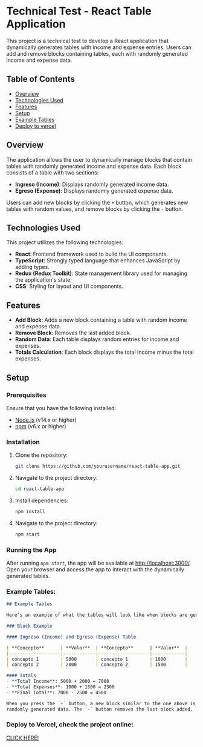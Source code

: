 # Technical Test - React Table Application

This project is a technical test to develop a React application that dynamically generates tables with income and expense entries. Users can add and remove blocks containing tables, each with randomly generated income and expense data.

## Table of Contents

- [Overview](#overview)
- [Technologies Used](#technologies-used)
- [Features](#features)
- [Setup](#setup)
- [Example Tables](#example-tables)
- [Deploy to vercel](#example-tables)

## Overview

The application allows the user to dynamically manage blocks that contain tables with randomly generated income and expense data. Each block consists of a table with two sections:
- **Ingreso (Income)**: Displays randomly generated income data.
- **Egreso (Expense)**: Displays randomly generated expense data.

Users can add new blocks by clicking the `+` button, which generates new tables with random values, and remove blocks by clicking the `-` button.

## Technologies Used

This project utilizes the following technologies:

- **React**: Frontend framework used to build the UI components.
- **TypeScript**: Strongly typed language that enhances JavaScript by adding types.
- **Redux (Redux Toolkit)**: State management library used for managing the application's state.
- **CSS**: Styling for layout and UI components.

## Features

- **Add Block**: Adds a new block containing a table with random income and expense data.
- **Remove Block**: Removes the last added block.
- **Random Data**: Each table displays random entries for income and expenses.
- **Totals Calculation**: Each block displays the total income minus the total expenses.

## Setup

### Prerequisites

Ensure that you have the following installed:

- [Node.js](https://nodejs.org/) (v14.x or higher)
- [npm](https://www.npmjs.com/) (v6.x or higher)

### Installation

1. Clone the repository:
   ```bash
   git clone https://github.com/yourusername/react-table-app.git

2. Navigate to the project directory:
   ```bash
   cd react-table-app

3. Install dependencies:
   ```bash
   npm install

4. Navigate to the project directory:
   ```bash
   npm start

### Running the App

After running `npm start`, the app will be available at [http://localhost:3000/](http://localhost:3000/). Open your browser and access the app to interact with the dynamically generated tables.


### Example Tables:

```markdown
## Example Tables

Here’s an example of what the tables will look like when blocks are generated:

### Block Example

#### Ingreso (Income) and Egreso (Expense) Table

| **Concepto**      | **Valor**  | **Concepto**      | **Valor**  |
|-------------------|------------|-------------------|------------|
| concepto 1        | 5000       | concepto 1        | 1000       |
| concepto 2        | 2000       | concepto 2        | 1500       |

#### Totals
- **Total Income**: 5000 + 2000 = 7000
- **Total Expenses**: 1000 + 1500 = 2500
- **Final Total**: 7000 - 2500 = 4500

When you press the `+` button, a new block similar to the one above is created with 
randomly generated data. The `-` button removes the last block added.
```


### Deploy to Vercel, check the project online: 

[CLICK HERE!](http://localhost:3000/)